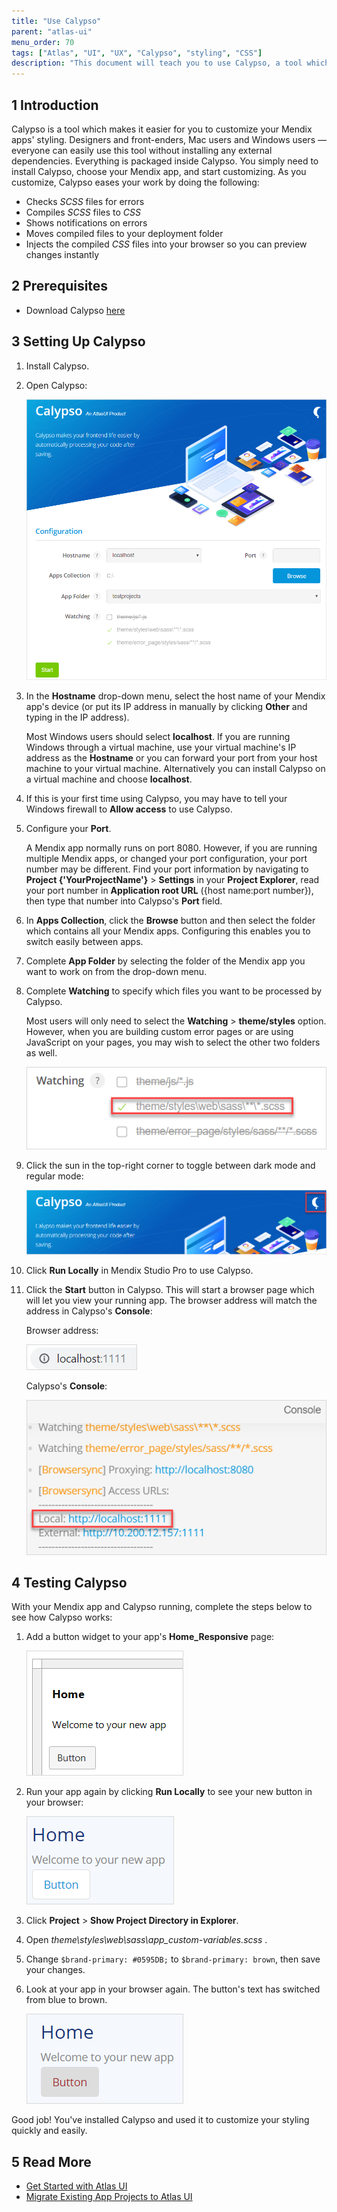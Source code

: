 ```yaml
---
title: "Use Calypso"
parent: "atlas-ui"
menu_order: 70
tags: ["Atlas", "UI", "UX", "Calypso", "styling", "CSS"]
description: "This document will teach you to use Calypso, a tool which improves the way you edit styling."
---
```


## 1 Introduction

Calypso is a tool which makes it easier for you to customize your Mendix apps' styling. Designers and front-enders, Mac users and Windows users — everyone can easily use this tool without installing any external dependencies. Everything is packaged inside Calypso. You simply need to install Calypso, choose your Mendix app, and start customizing. As you customize, Calypso eases your work by doing the following:

* Checks *SCSS* files for errors
* Compiles *SCSS* files to *CSS*
* Shows notifications on errors
* Moves compiled files to your deployment folder
* Injects the compiled *CSS* files into your browser so you can preview changes instantly 

## 2 Prerequisites

* Download Calypso [here](https://www.dropbox.com/sh/46hip6pq8s9ipqp/AAAHBwm-8qcv9bQKSR7BrirCa?dl=0)

## 3 Setting Up Calypso

1. Install Calypso.

2.  Open Calypso:

	![calypso](attachments/calypso/calypso.png)

3. In the **Hostname** drop-down menu, select the host name of your Mendix app's device (or put its IP address in manually by clicking **Other** and typing in the IP address). 
	
	Most Windows users should select **localhost**. If you are running Windows through a virtual machine, use your virtual machine's IP address as the **Hostname** or you can forward your port from your host machine to your virtual machine. Alternatively you can install Calypso on a virtual machine and choose **localhost**.
	
4. If this is your first time using Calypso, you may have to tell your Windows firewall to **Allow access** to use Calypso.

5. Configure your **Port**. 

	A Mendix app normally runs on port 8080. However, if you are running multiple Mendix apps, or changed your port configuration, your port number may be different. Find your port information by navigating to **Project {'YourProjectName'}** > **Settings** in your **Project Explorer**, read your port number in **Application root URL** ({host name:port number}), then type that number into Calypso's **Port** field.

6. In **Apps Collection**, click the **Browse** button and then select the folder which contains all your Mendix apps. Configuring this enables you to switch easily between apps. 

7. Complete **App Folder** by selecting the folder of the Mendix app you want to work on from the drop-down menu.

8.  Complete **Watching** to specify which files you want to be processed by Calypso. 

	Most users will only need to select the **Watching** > **theme/styles** option. However, when you are building custom error pages or are using JavaScript on your pages, you may wish to select the other two folders as well.

	![files to watch](attachments/calypso/calypso-watching.png)

9.  Click the sun in the top-right corner to toggle between dark mode and regular mode:

	![dark mode](attachments/calypso/dark-mode.png)

10. Click **Run Locally** in Mendix Studio Pro to use Calypso.

11. Click the **Start** button in Calypso. This will start a browser page which will let you view your running app. The browser address will match the address in Calypso's **Console**:

    Browser address:

    ![browser address](attachments/calypso/browser-address.png)

    Calypso's **Console**:

    ![console](attachments/calypso/console.png)

## 4 Testing Calypso

With your Mendix app and Calypso running, complete the steps below to see how Calypso works:

1.  Add a button widget to your app's **Home_Responsive** page: 

	![drop a button](attachments/calypso/drop-a-button.png)
	
2.  Run your app again by clicking **Run Locally** to see your new button in your browser:
	
	![blue text button](attachments/calypso/blue-button.png)

2. Click **Project** > **Show Project Directory in Explorer**.
3. Open *theme\styles\web\sass\app\_custom-variables.scss* .
4. Change `$brand-primary: #0595DB;` to `$brand-primary: brown`, then save your changes.
5.  Look at your app in your browser again. The button's text has switched from blue to brown.

	![brown text button](attachments/calypso/brown-button.png)

Good job! You've installed Calypso and used it to customize your styling quickly and easily.

## 5 Read More

* [Get Started with Atlas UI](get-started-with-atlasui)
* [Migrate Existing App Projects to Atlas UI](migrate-existing-projects-to-atlasui)